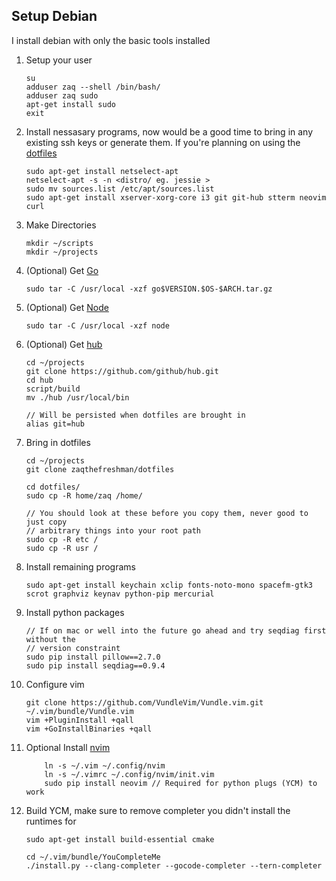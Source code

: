 Setup Debian
--
I install debian with only the basic tools installed

1. Setup your user
	```
	su
	adduser zaq --shell /bin/bash/
	adduser zaq sudo
	apt-get install sudo
	exit
	```

2. Install nessasary programs, now would be a good time to bring in any existing ssh keys or generate them. If you're planning on using the [dotfiles](https://github.com/zaqthefreshman/dotfiles)
	```
	sudo apt-get install netselect-apt
	netselect-apt -s -n <distro/ eg. jessie >
	sudo mv sources.list /etc/apt/sources.list
	sudo apt-get install xserver-xorg-core i3 git git-hub stterm neovim curl
	```

3. Make Directories
	```
	mkdir ~/scripts
	mkdir ~/projects
	```

4. (Optional) Get [Go](https://golang.org/dl/)
	```
	sudo tar -C /usr/local -xzf go$VERSION.$OS-$ARCH.tar.gz
	```

5. (Optional) Get [Node](https://nodejs.org/en/download/stable)
	```
	sudo tar -C /usr/local -xzf node

	```

6. (Optional) Get [hub](https://hub.github.com/)
	```
	cd ~/projects
	git clone https://github.com/github/hub.git
	cd hub
	script/build
	mv ./hub /usr/local/bin

	// Will be persisted when dotfiles are brought in
	alias git=hub
	```

7. Bring in dotfiles
	```
	cd ~/projects
	git clone zaqthefreshman/dotfiles

	cd dotfiles/
	sudo cp -R home/zaq /home/

	// You should look at these before you copy them, never good to just copy
	// arbitrary things into your root path
	sudo cp -R etc /
	sudo cp -R usr /
	```

8. Install remaining programs
	```
	sudo apt-get install keychain xclip fonts-noto-mono spacefm-gtk3 scrot graphviz keynav python-pip mercurial
	```

9. Install python packages
	```
	// If on mac or well into the future go ahead and try seqdiag first without the
	// version constraint
	sudo pip install pillow==2.7.0
	sudo pip install seqdiag==0.9.4
	```

10. Configure vim
	```
	git clone https://github.com/VundleVim/Vundle.vim.git ~/.vim/bundle/Vundle.vim
	vim +PluginInstall +qall
	vim +GoInstallBinaries +qall
	```
11. Optional Install [nvim](https://github.com/neovim/neovim/wiki/Building-Neovim)
	```
    	ln -s ~/.vim ~/.config/nvim
    	ln -s ~/.vimrc ~/.config/nvim/init.vim
    	sudo pip install neovim // Required for python plugs (YCM) to work
	```

11. Build YCM, make sure to remove completer you didn't install the runtimes for
	```
	sudo apt-get install build-essential cmake

	cd ~/.vim/bundle/YouCompleteMe
	./install.py --clang-completer --gocode-completer --tern-completer
	```
